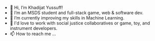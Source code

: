 - 👋 Hi, I’m Khadijat Yussuff!
- 👀 I’m an MSDS student and full-stack game, web & software dev.
- 🌱 I’m currently improving my skills in Machine Learning.
- 💞️ I'd love to work with social justice collaboratives or game, toy, and instrument developers.
- 📫 How to reach me ... 

<!---
kyussuff/kyussuff is a ✨ special ✨ repository because its `README.md` (this file) appears on your GitHub profile.
You can click the Preview link to take a look at your changes.
--->
